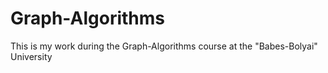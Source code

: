 # Graph-Algorithms
This is my work during the Graph-Algorithms course at the "Babes-Bolyai" University
